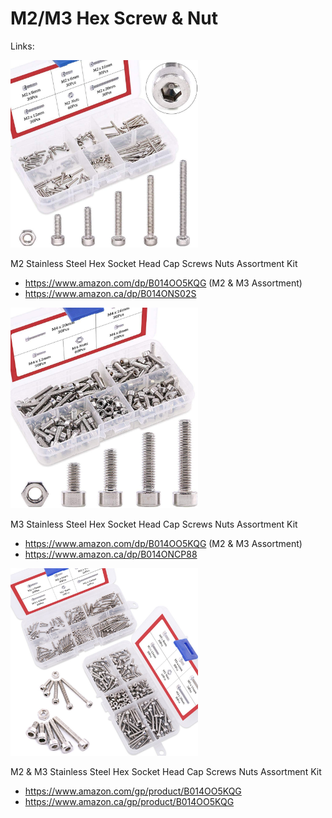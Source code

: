 # M2/M3 Hex Screw & Nut

Links:

<img src="./M2.jpg" width="300px" />

M2 Stainless Steel Hex Socket Head Cap Screws Nuts Assortment Kit
- https://www.amazon.com/dp/B014OO5KQG (M2 & M3 Assortment)
- https://www.amazon.ca/dp/B014ONS02S

<img src="./M3.jpg" width="300px" />

M3 Stainless Steel Hex Socket Head Cap Screws Nuts Assortment Kit
- https://www.amazon.com/dp/B014OO5KQG (M2 & M3 Assortment)
- https://www.amazon.ca/dp/B014ONCP88

<img src="./M2+M3_Socket.jpg" width="300px" />

M2 & M3 Stainless Steel Hex Socket Head Cap Screws Nuts Assortment Kit
- https://www.amazon.com/gp/product/B014OO5KQG
- https://www.amazon.ca/gp/product/B014OO5KQG
